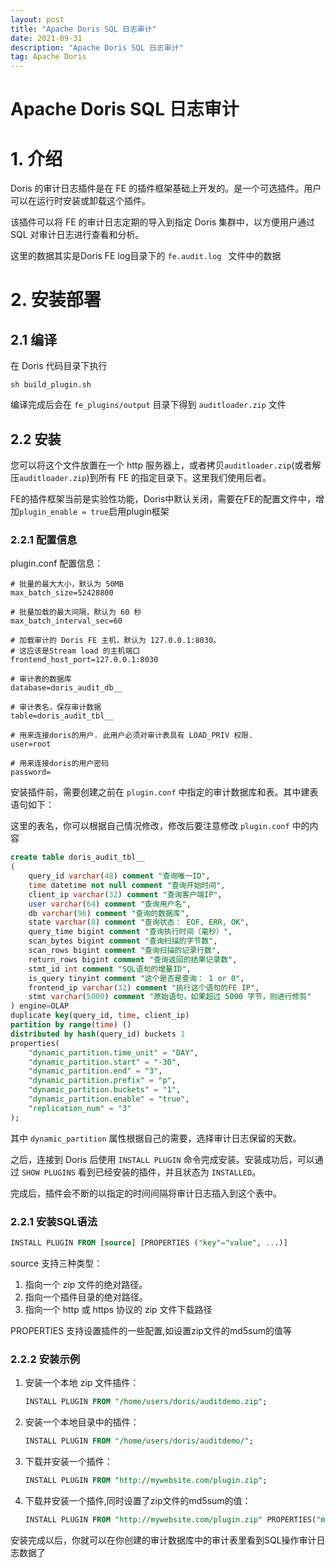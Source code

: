 ```yaml
---
layout: post
title: "Apache Doris SQL 日志审计"
date: 2021-09-31
description: "Apache Doris SQL 日志审计"
tag: Apache Doris
---
```

# Apache Doris SQL 日志审计

# 1. 介绍

Doris 的审计日志插件是在 FE 的插件框架基础上开发的。是一个可选插件。用户可以在运行时安装或卸载这个插件。

该插件可以将 FE 的审计日志定期的导入到指定 Doris 集群中，以方便用户通过 SQL 对审计日志进行查看和分析。

这里的数据其实是Doris FE log目录下的 `fe.audit.log ` 文件中的数据

# 2. 安装部署

## 2.1 编译

在 Doris 代码目录下执行 

`sh build_plugin.sh`

编译完成后会在 `fe_plugins/output` 目录下得到 `auditloader.zip` 文件

## 2.2 安装

您可以将这个文件放置在一个 http 服务器上，或者拷贝`auditloader.zip`(或者解压`auditloader.zip`)到所有 FE 的指定目录下。这里我们使用后者。

FE的插件框架当前是实验性功能，Doris中默认关闭，需要在FE的配置文件中，增加`plugin_enable = true`启用plugin框架

### 2.2.1 配置信息

plugin.conf 配置信息：

```
# 批量的最大大小，默认为 50MB
max_batch_size=52428800

# 批量加载的最大间隔，默认为 60 秒
max_batch_interval_sec=60

# 加载审计的 Doris FE 主机，默认为 127.0.0.1:8030。
# 这应该是Stream load 的主机端口
frontend_host_port=127.0.0.1:8030

# 审计表的数据库
database=doris_audit_db__

# 审计表名，保存审计数据
table=doris_audit_tbl__

# 用来连接doris的用户. 此用户必须对审计表具有 LOAD_PRIV 权限.
user=root

# 用来连接doris的用户密码
password=
```

安装插件前，需要创建之前在 `plugin.conf` 中指定的审计数据库和表。其中建表语句如下：

这里的表名，你可以根据自己情况修改，修改后要注意修改 `plugin.conf` 中的内容

```sql
create table doris_audit_tbl__
(
    query_id varchar(48) comment "查询唯一ID",
    time datetime not null comment "查询开始时间",
    client_ip varchar(32) comment "查询客户端IP",
    user varchar(64) comment "查询用户名",
    db varchar(96) comment "查询的数据库",
    state varchar(8) comment "查询状态： EOF, ERR, OK",
    query_time bigint comment "查询执行时间（毫秒）",
    scan_bytes bigint comment "查询扫描的字节数",
    scan_rows bigint comment "查询扫描的记录行数",
    return_rows bigint comment "查询返回的结果记录数",
    stmt_id int comment "SQL语句的增量ID",
    is_query tinyint comment "这个是否是查询： 1 or 0",
    frontend_ip varchar(32) comment "执行这个语句的FE IP",
    stmt varchar(5000) comment "原始语句，如果超过 5000 字节，则进行修剪"
) engine=OLAP
duplicate key(query_id, time, client_ip)
partition by range(time) ()
distributed by hash(query_id) buckets 1
properties(
    "dynamic_partition.time_unit" = "DAY",
    "dynamic_partition.start" = "-30",
    "dynamic_partition.end" = "3",
    "dynamic_partition.prefix" = "p",
    "dynamic_partition.buckets" = "1",
    "dynamic_partition.enable" = "true",
    "replication_num" = "3"
);
```

其中 `dynamic_partition` 属性根据自己的需要，选择审计日志保留的天数。

之后，连接到 Doris 后使用 `INSTALL PLUGIN` 命令完成安装。安装成功后，可以通过 `SHOW PLUGINS` 看到已经安装的插件，并且状态为 `INSTALLED`。

完成后，插件会不断的以指定的时间间隔将审计日志插入到这个表中。

### 2.2.1 安装SQL语法

```sql
INSTALL PLUGIN FROM [source] [PROPERTIES ("key"="value", ...)]
```

source 支持三种类型：

1. 指向一个 zip 文件的绝对路径。
2. 指向一个插件目录的绝对路径。
3. 指向一个 http 或 https 协议的 zip 文件下载路径

PROPERTIES 支持设置插件的一些配置,如设置zip文件的md5sum的值等

### 2.2.2 安装示例

1. 安装一个本地 zip 文件插件：
	
	```sql
	INSTALL PLUGIN FROM "/home/users/doris/auditdemo.zip";
	```
	
2. 安装一个本地目录中的插件：

    ```sql
    INSTALL PLUGIN FROM "/home/users/doris/auditdemo/";
    ```

3. 下载并安装一个插件：

    ```sql
    INSTALL PLUGIN FROM "http://mywebsite.com/plugin.zip";
    ```
    
4. 下载并安装一个插件,同时设置了zip文件的md5sum的值：   
   
    ```sql
    INSTALL PLUGIN FROM "http://mywebsite.com/plugin.zip" PROPERTIES("md5sum" = "73877f6029216f4314d712086a146570");
    ```

安装完成以后，你就可以在你创建的审计数据库中的审计表里看到SQL操作审计日志数据了
